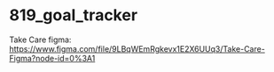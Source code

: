 # 819_goal_tracker

Take Care figma: https://www.figma.com/file/9LBqWEmRgkevx1E2X6UUq3/Take-Care-Figma?node-id=0%3A1
